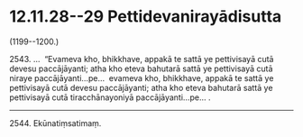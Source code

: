 

# 12.11.28--29 Pettidevanirayādisutta




(1199--1200.)

2543\. …  “Evameva kho, bhikkhave, appakā te sattā ye pettivisayā cutā devesu paccājāyanti; atha kho eteva bahutarā sattā ye pettivisayā cutā niraye paccājāyanti…pe…  evameva kho, bhikkhave, appakā te sattā ye pettivisayā cutā devesu paccājāyanti; atha kho eteva bahutarā sattā ye pettivisayā cutā tiracchānayoniyā paccājāyanti…pe… .

---

2544\. Ekūnatiṃsatimaṃ.





